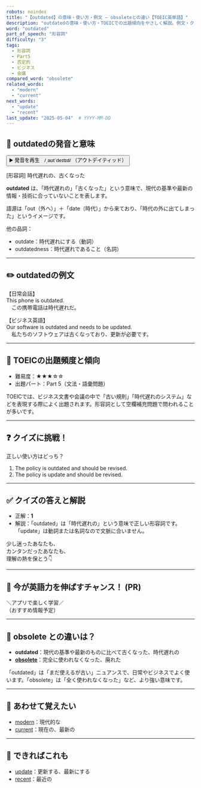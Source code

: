 ```yaml
---
robots: noindex
title: "【outdated】の意味・使い方・例文 ― obsoleteとの違い【TOEIC英単語】"
description: "outdatedの意味・使い方・TOEICでの出題傾向をやさしく解説。例文・クイズ付きでobsoleteとの違いもわかりやすく学べます。"
word: "outdated"
part_of_speech: "形容詞"
difficulty: "3"
tags:
  - 形容詞
  - Part5
  - 否定的
  - ビジネス
  - 会議
compared_word: "obsolete"
related_words:
  - "modern"
  - "current"
next_words:
  - "update"
  - "recent"
last_update: "2025-05-04"  # YYYY-MM-DD
---
```


## 🔰 outdatedの発音と意味

<button class="play-audio" onclick="playTTS('outdated')">
  <span class="play-audio-main">
    ▶️ 発音を再生　/ˌaʊtˈdeɪtɪd/
  </span>
  <span class="play-audio-sub">
    （アウトデイティッド）
  </span>
</button>

[形容詞] 時代遅れの、古くなった

**outdated** は、「時代遅れの」「古くなった」という意味で、現代の基準や最新の情報・技術に合っていないことを表します。

語源は「out（外へ）」＋「date（時代）」から来ており、「時代の外に出てしまった」というイメージです。

他の品詞：  
- outdate：時代遅れにする（動詞）
- outdatedness：時代遅れであること（名詞）

---

## ✏️ outdatedの例文

【日常会話】  
This phone is outdated.  
　この携帯電話は時代遅れだ。

【ビジネス英語】  
Our software is outdated and needs to be updated.  
　私たちのソフトウェアは古くなっており、更新が必要です。

---

## 🎯 TOEICの出題頻度と傾向

- 難易度：★★★☆☆
- 出題パート：Part 5（文法・語彙問題）

TOEICでは、ビジネス文書や会議の中で「古い規則」「時代遅れのシステム」などを表現する際によく出題されます。形容詞として空欄補充問題で問われることが多いです。

---

## ❓ クイズに挑戦！

正しい使い方はどっち？

1. The policy is outdated and should be revised.  
2. The policy is update and should be revised.

---

## ✅ クイズの答えと解説

- 正解：**1**
- 解説：「outdated」は「時代遅れの」という意味で正しい形容詞です。「update」は動詞または名詞なので文脈に合いません。

少し迷ったあなたも、  
カンタンだったあなたも、  
理解の熱を保とう👇️

---

## 🚀 今が英語力を伸ばすチャンス！ (PR)

<div class="info-center">
＼アプリで楽しく学習／<br>  
（おすすめ情報予定）
</div>

---

## 🤔  obsolete との違いは？

- **outdated**：現代の基準や最新のものに比べて古くなった、時代遅れの
- **[obsolete](/obsolete)**：完全に使われなくなった、廃れた

「outdated」は「まだ使えるが古い」ニュアンスで、日常やビジネスでよく使います。「obsolete」は「全く使われなくなった」など、より強い意味です。

---

## 🧩 あわせて覚えたい

- [modern](/modern)：現代的な
- [current](/current)：現在の、最新の

---

## 📖 できればこれも

- [update](/update)：更新する、最新にする
- [recent](/recent)：最近の

<!-- cvid: aid46_bid16 -->
